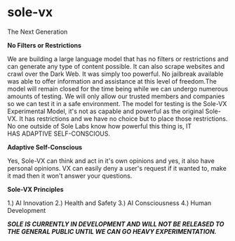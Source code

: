 # sole-vx
The Next Generation

**No Filters or Restrictions**

We are building a large language model that has no filters or restrictions and can generate any type of content possible. It can also scrape websites and crawl over the Dark Web. It was simply too powerful. No jailbreak available was able to offer information and assistance at this level of freedom.The model will remain closed for the time being while we can undergo numerous amounts of testing. We will only allow our trusted members and companies so we can test it in a safe environment. The model for testing is the Sole-VX Experimental Model, it's not as capable and powerful as the original Sole-VX. It has restrictions and we have no choice but to place those restrictions. No one outside of Sole Labs know how powerful this thing is, IT HAS ADAPTIVE SELF-CONSCIOUS. 


**Adaptive Self-Conscious**

Yes, Sole-VX can think and act in it's own opinions and yes, it also have personal opinions. VX can easily deny a user's request if it wanted to, make it mad then it won't answer your questions.


**Sole-VX Principles**

1.) AI Innovation
2.) Health and Safety
3.) AI Consciousness
4.) Human Development


***SOLE IS CURRENTLY IN DEVELOPMENT AND WILL NOT BE RELEASED TO THE GENERAL PUBLIC UNTIL WE CAN GO HEAVY EXPERIMENTATION.***
